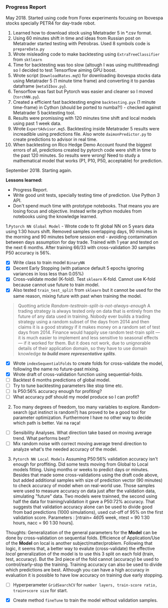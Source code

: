 ### Progress Report

May 2018. Started using code from Forex experiments focusing on Ibovespa stocks specially PETR4 for day-trade robot.

1. Learned how to download stock using Metatrader 5 in *.csv format.
2. Using 60 minutes shift in time and ideas from Russian post on Metatrader started testing with Petrobras. Used 8 symbols code is `prepareData.py`
3. Wrote misleading code to make backtesting using `ExtraTreeClassifier` from `sktlearn`
4. Time for backtesting was too slow (altough I was using multithreading) so I decided to test Tensorflow aiming GPU boost.
5. Wrote script (`DownloadRates.mq5`) for downloading ibovespa stocks  data using Metatrader 5  (1 minute time frame) and converting it to pandas dataframe (`meta5Ibov.py`).
6. Tensorflow was fast but Pytorch was easier and cleaner so I moved (`torchNN.py`).
7. Created a efficient fast backtesting engine  `backtesting.pyx` (1 minute time-frame) in Cython (should be ported to numba?!) - checked against Metatrader 5 backtesting tool. 
8. Results were promissing with 120 minutes time shift and local models using past 1 week data.
9. Wrote `ExpertAdvisor.mq5`. Backtesting inside Metatrader 5 results were increadible using predictions file. Also wrote `daimonPredictor.py` to create predictions to advisor in real time.
10. When backtesting on Rico Hedge Demo Account found the biggest errors of all, predictions created by pytorch code were shift in time to the past 120 minutes. So results were wrong! Need to study a mathematical model that works (P1, P10, P50, acceptable) for prediction.

September 2018. Starting again. 

**Lessons learned:** 
- Progress Report. 
- Write good unit tests, specially testing time of prediction. Use Python 3 API.  
- Don't spend much time with prototype notebooks. That means you are losing focus and objective. Instead write python modules from notebooks using the knowledge learned.  

1.`Pytorch NN Global Model` - Wrote code to fit global NN on 5 years data using 1:30 hours shift. Removed samples overlapping days, 90 minutes in the morning and 90 minutes before session end - avoiding contamination between days assumption for day trade. Trained with 1 year and tested on the next 6 months. After training 66/33 with cross-validation 30 samples P50 accuracy  is 56%. 

- [x] Write class to train model `BinaryNN`
- [x] Decent Early Stopping (with patiance default 5 epochs ignoring variances in loss less than 0.05%)
- [x] Cross-validate model (K-fold). Test `sklearn` K-fold. Cannot use K-fold because cannot use future to train model. 
- [x] Also tested `train_test_split` from `sklearn` but it cannot be used for the same reason, mixing future with past when training the model. 
 > Quotting article *Random-testtrain-split-is-not-always-enough*
 > A trading strategy is always tested only on data that is entirely from the future of any data used in training. Nobody ever 
 > builds a trading strategy using a random subset of the days from 2014 and then claims it is a good strategy if it makes
 > money on a random set of test days from 2014. Finance would happily use random test-train split — it is much easier to 
 > implement and less sensitive to seasonal effects — if it worked for them. But it does not work, due to unignorable 
 > details of their application domain, so they have to use domain knowledge ***to build more representative splits***.
- [x] Wrote `indexSequentialFolds` to create folds for cross-validate the model, following the name no future-past mixing.
- [X] Wrote draft of cross-validation function using sequential-folds.
- [ ] Backtest 6 months predictions of global model.
- [ ] Try to tune backtesting parameters like stop time etc.
- [ ] Is P50:56% accuracy enough for profiting?
- [ ] What accuracy pdf should my model produce so I can profit?

2. Too many degrees of freedom, too many variables to explore. Random-search (gut instinct is random?) has proved to be a good tool for parameter optimization. Furthermore I have no other way to decide which path is better. Vai na raça!

- [ ] Sensibility Analyses. What direction take based on moving average trend. What performs best?
- [ ] Mix random noise with correct moving average trend direction to analyze what's the needed accuracy of the model.

3. `Pytorch NN Local Models`  Assuming P50:56% validation accuracy isn't enough for proffiting. Did some tests moving from Global to Local models fitting. Using months or weeks to predict days or minutes. Besides that made some cross-validations using the draft code above, but added additional samples with size of prediction vector (90 minutes) to check accuracy of model when on real-world use. Those samples were used to measure accuracy on data just after the validation data, simulating "future" data. Two models were trainned, the second using half the data for training/validation it gave a P50:72%  accuracy. That suggests that validation accuracy alone can be used to divide good from bad predictions (1000 simulations), used cut-off of 95% on the first validation score. Parameters : [ntrain= 4*60*5 week, ntest = 90 1:30 hours, nacc = 90 1:30 hours]. 

Thoughts:
Generalization of the general parameters for the **Model** can be done by cross-validation on sequential folds.
Efficience of Application/Use of the **Model** on local is another subject/matter/problem. 
Following that logic, it seems that, a better way to evalute (cross-validate) the effective *local* generalization of the model is to use this 3 split on each fold (train, test, accuracy). But the 3rd piece of the fold cannot (accuracy) be used to control/early-stop the training. 
Training accuracy can also be used to divide which predictions are best. Although you can have a high accuracy in evaluation it is possible to have low accuracy on training due early stopping. 

- [ ] Hyperperameter `GridSearchCV` for `number layers, train-score ratio, train+score size` for start.
- [x] Create method `fineTune` to train the model without validation samples. 


 
